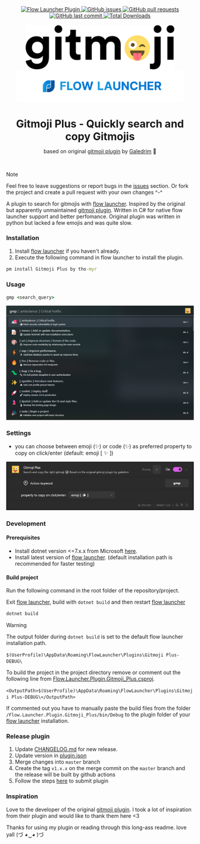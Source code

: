 <div align="center">
    <div>
        <a href="https://github.com/Flow-Launcher/Flow.Launcher.PluginsManifest">
            <img src="https://img.shields.io/badge/Flow%20Launcher-Plugin-blue" alt="Flow Launcher Plugin">
        </a>
        <a href="https://github.com/tho-myr/Flow.Launcher.Plugin.Gitmoji_Plus/issues">
            <img src="https://img.shields.io/github/issues/tho-myr/Flow.Launcher.Plugin.Gitmoji_Plus" alt="GitHub issues">
        </a>
        <a href="https://github.com/tho-myr/Flow.Launcher.Plugin.Gitmoji_Plus/pulls">
            <img src="https://img.shields.io/github/issues-pr/tho-myr/Flow.Launcher.Plugin.Gitmoji_Plus" alt="GitHub pull requests">
        </a>
        <a href="https://github.com/tho-myr/Flow.Launcher.Plugin.Gitmoji_Plus/commits">
            <img src="https://img.shields.io/github/last-commit/tho-myr/Flow.Launcher.Plugin.Gitmoji_Plus" alt="GitHub last commit">
        </a>
        <a href="https://github.com/tho-myr/Flow.Launcher.Plugin.Gitmoji_Plus/releases">
            <img src="https://img.shields.io/github/downloads/tho-myr/Flow.Launcher.Plugin.Gitmoji_Plus/total" alt="Total Downloads">
        </a>
    </div>
</div>

<br>

<div align="center">
  <img src="readme-assets/gitmoji-header.gif" alt="Shortcuts logo" width="400" alt="gitmoji"><br>
  <img src="readme-assets/flow-launcher-header.png" width="450"><br>
  <h1 style="margin-bottom: 0">Gitmoji Plus - Quickly search and copy Gitmojis</h1>
  <p>
    based on original 
    <a href="https://github.com/Galedrim/Flow.Launcher.Plugin.Gitmoji">gitmoji plugin</a>
    by 
    <a href="https://github.com/Galedrim">Galedrim</a> 🥰
  </p>
</div>

<br>

> [!NOTE]
>
> Feel free to leave suggestions or report bugs in the [issues](https://github.com/tho-myr/Flow.Launcher.Plugin.Gitmoji_Plus/issues) section. 
> Or fork the project and create a pull request with your own changes ^-^

A plugin to search for gitmojis with [flow launcher](https://github.com/Flow-Launcher/Flow.Launcher). 
Inspired by the original but apparently unmaintained [gitmoji plugin](https://github.com/Galedrim/Flow.Launcher.Plugin.Gitmoji). 
Written in C# for native flow launcher support and better perfomance. 
Original plugin was written in python but lacked a few emojis and was quite slow.


### Installation

1. Install [flow launcher](https://github.com/Flow-Launcher/Flow.Launcher) if you haven't already.
2. Execute the following command in flow launcher to install the plugin.

```cmd
pm install Gitmoji Plus by tho-myr
```

### Usage

```cmd
gmp <search_query>
```

![plugin-screenshot.png](readme-assets/plugin-screenshot.png)

### Settings

- you can choose between emoji (✨) or code (:sparkles:) as preferred property to copy on click/enter (default: emoji [ ✨ ])

![plugin-settings.png](readme-assets/plugin-settings.png)

### Development

#### Prerequisites

- Install dotnet version <=7.x.x from Microsoft [here](https://dotnet.microsoft.com/en-us/download). 
- Install latest version of [flow launcher](https://github.com/Flow-Launcher/Flow.Launcher). (default installation path is recommended for faster testing)

#### Build project

Run the following command in the root folder of the repository/project.

Exit [flow launcher](https://github.com/Flow-Launcher/Flow.Launcher), build with `dotnet build` 
and then restart [flow launcher](https://github.com/Flow-Launcher/Flow.Launcher)

```cmd
dotnet build
```

> [!WARNING]
> The output folder during `dotnet build` is set to the default flow launcher installation path.
> 
> ```$(UserProfile)\AppData\Roaming\FlowLauncher\Plugins\Gitmoji Plus-DEBUG\```
>
> To build the project in the project directory remove or comment out the following line from [Flow.Launcher.Plugin.Gitmoji_Plus.csproj](Flow.Launcher.Plugin.Gitmoji_Plus/Flow.Launcher.Plugin.Gitmoji_Plus.csproj).
>
> ```<OutputPath>$(UserProfile)\AppData\Roaming\FlowLauncher\Plugins\Gitmoji Plus-DEBUG\</OutputPath>```
>
> If commented out you have to manually paste the build files from the folder `/Flow.Launcher.Plugin.Gitmoji_Plus/bin/Debug` to the plugin folder of your [flow launcher](https://github.com/Flow-Launcher/Flow.Launcher) installation.

### Release plugin

1. Update [CHANGELOG.md](CHANGELOG.md) for new release.
2. Update version in [plugin.json](Flow.Launcher.Plugin.Gitmoji_Plus/plugin.json)
3. Merge changes into `master` branch
4. Create the tag `v1.x.x` on the merge commit on the `master` branch and the release will be built by github actions
5. Follow the steps [here](https://github.com/Flow-Launcher/Flow.Launcher.PluginsManifest?tab=readme-ov-file#how-to-submit-your-plugin) to submit plugin 

### Inspiration

Love to the developer of the original [gitmoji plugin](https://github.com/Galedrim/Flow.Launcher.Plugin.Gitmoji). 
I took a lot of inspiration from their plugin and would like to thank them here <3

Thanks for using my plugin or reading through this long-ass readme. love yall (づ ◕‿◕ )づ